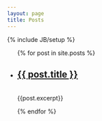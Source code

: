 ```yaml
---
layout: page
title: Posts
---
```

{% include JB/setup %}


<ul class="posts">
  {% for post in site.posts %}
    <li><h2><a href="{{ BASE_PATH }}{{ post.url }}">{{ post.title }}</a></h2></li>
    </br>
    <article>{{post.excerpt}}</article>

  {% endfor %}
</ul>
